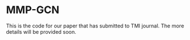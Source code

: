 # MMP-GCN
This is the code for our paper that has submitted to TMI journal. The more details will be provided soon.
